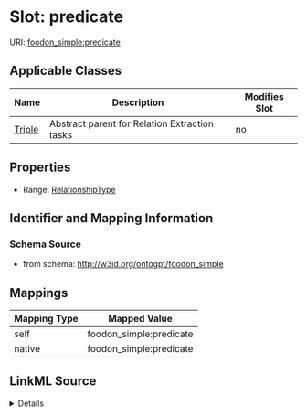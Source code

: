 

# Slot: predicate

URI: [foodon_simple:predicate](http://w3id.org/ontogpt/foodon_simplepredicate)



<!-- no inheritance hierarchy -->





## Applicable Classes

| Name | Description | Modifies Slot |
| --- | --- | --- |
| [Triple](Triple.md) | Abstract parent for Relation Extraction tasks |  no  |







## Properties

* Range: [RelationshipType](RelationshipType.md)





## Identifier and Mapping Information







### Schema Source


* from schema: http://w3id.org/ontogpt/foodon_simple




## Mappings

| Mapping Type | Mapped Value |
| ---  | ---  |
| self | foodon_simple:predicate |
| native | foodon_simple:predicate |




## LinkML Source

<details>
```yaml
name: predicate
from_schema: http://w3id.org/ontogpt/foodon_simple
rank: 1000
alias: predicate
owner: Triple
domain_of:
- Triple
range: RelationshipType

```
</details>